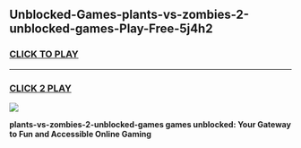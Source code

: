 
## Unblocked-Games-plants-vs-zombies-2-unblocked-games-Play-Free-5j4h2
<h3>
<a href="https://premium76.site?title=plants-vs-zombies-2-unblocked-games&ref=19M">CLICK TO PLAY</a></h3>
<hr>

<h3>
<a href="https://premium76.site?title=plants-vs-zombies-2-unblocked-games&ref=19M">CLICK 2 PLAY</a>
  
</h3>

<a href="https://premium76.site?title=plants-vs-zombies-2-unblocked-games&ref=19M"><img src="https://clearcache.store/games.png"></a>


**plants-vs-zombies-2-unblocked-games games unblocked: Your Gateway to Fun and Accessible Online Gaming**

